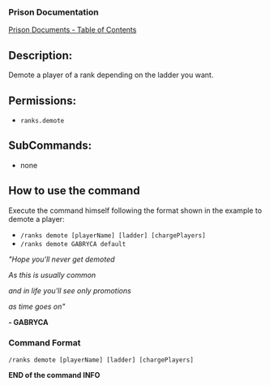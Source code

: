 ### Prison Documentation
[Prison Documents - Table of Contents](../prison_docs_000_toc.md)

## Description:

Demote a player of a rank depending on the ladder you want.

## Permissions:

- `ranks.demote`

## SubCommands:

- none

## How to use the command

Execute the command himself following the format shown in the example to demote a player:

- `/ranks demote [playerName] [ladder] [chargePlayers]`
- `/ranks demote GABRYCA default`

_"Hope you'll never get demoted_

_As this is usually common_

_and in life you'll see only promotions_

_as time goes on"_

**- GABRYCA**

### Command Format

`/ranks demote [playerName] [ladder] [chargePlayers]`

**END of the command INFO**